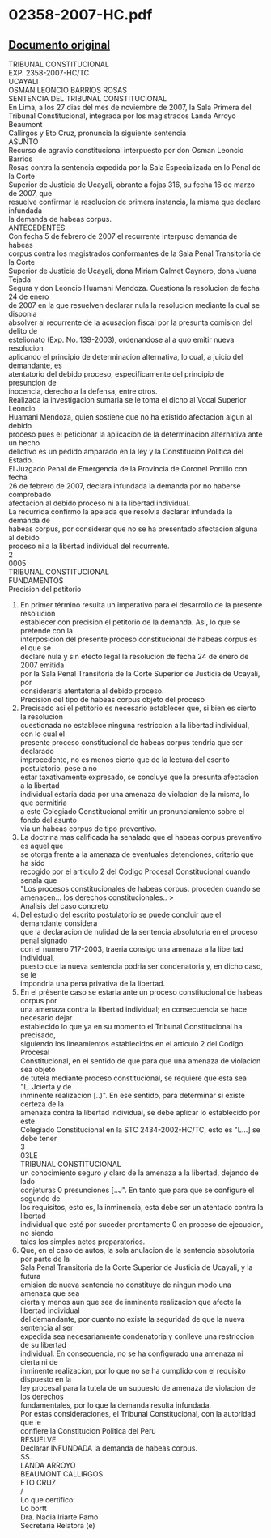 
02358-2007-HC.pdf
=================
  
[Documento original](https://tc.gob.pe/jurisprudencia/2008/02358-2007-HC.pdf)  
---  
TRIBUNAL CONSTITUCIONAL  
EXP. 2358-2007-HC/TC  
UCAYALI  
OSMAN LEONCIO BARRIOS ROSAS  
SENTENCIA DEL TRIBUNAL CONSTITUCIONAL  
En Lima, a los 27 dias del mes de noviembre de 2007, la Sala Primera del  
Tribunal Constitucional, integrada por los magistrados Landa Arroyo Beaumont  
Callirgos y Eto Cruz, pronuncia la siguiente sentencia  
ASUNTO  
Recurso de agravio constitucional interpuesto por don Osman Leoncio Barrios  
Rosas contra la sentencia expedida por la Sala Especializada en lo Penal de la Corte  
Superior de Justicia de Ucayali, obrante a fojas 316, su fecha 16 de marzo de 2007, que  
resuelve confirmar la resolucion de primera instancia, la misma que declaro infundada  
la demanda de habeas corpus.  
ANTECEDENTES  
Con fecha 5 de febrero de 2007 el recurrente interpuso demanda de habeas  
corpus contra los magistrados conformantes de la Sala Penal Transitoria de la Corte  
Superior de Justicia de Ucayali, dona Miriam Calmet Caynero, dona Juana Tejada  
Segura y don Leoncio Huamani Mendoza. Cuestiona la resolucion de fecha 24 de enero  
de 2007 en la que resuelven declarar nula la resolucion mediante la cual se disponia  
absolver al recurrente de la acusacion fiscal por la presunta comision del delito de  
estelionato (Exp. No. 139-2003), ordenandose al a quo emitir nueva resolucion  
aplicando el principio de determinacion alternativa, lo cual, a juicio del demandante, es  
atentatorio del debido proceso, especificamente del principio de presuncion de  
inocencia, derecho a la defensa, entre otros.  
Realizada la investigacion sumaria se le toma el dicho al Vocal Superior Leoncio  
Huamani Mendoza, quien sostiene que no ha existido afectacion algun al debido  
proceso pues el peticionar la aplicacion de la determinacion alternativa ante un hecho  
delictivo es un pedido amparado en la ley y la Constitucion Politica del Estado.  
El Juzgado Penal de Emergencia de la Provincia de Coronel Portillo con fecha  
26 de febrero de 2007, declara infundada la demanda por no haberse comprobado  
afectacion al debido proceso ni a la libertad individual.  
La recurrida confirmo la apelada que resolvia declarar infundada la demanda de  
habeas corpus, por considerar que no se ha presentado afectacion alguna al debido  
proceso ni a la libertad individual del recurrente.  
2  
0005  
TRIBUNAL CONSTITUCIONAL  
FUNDAMENTOS  
Precision del petitorio  
1. En primer término resulta un imperativo para el desarrollo de la presente resolucion  
establecer con precision el petitorio de la demanda. Asi, lo que se pretende con la  
interposicion del presente proceso constitucional de habeas corpus es el que se  
declare nula y sin efecto legal la resolucion de fecha 24 de enero de 2007 emitida  
por la Sala Penal Transitoria de la Corte Superior de Justicia de Ucayali, por  
considerarla atentatoria al debido proceso.  
Precision del tipo de habeas corpus objeto del proceso  
2. Precisado asi el petitorio es necesario establecer que, si bien es cierto la resolucion  
cuestionada no establece ninguna restriccion a la libertad individual, con lo cual el  
presente proceso constitucional de habeas corpus tendria que ser declarado  
improcedente, no es menos cierto que de la lectura del escrito postulatorio, pese a no  
estar taxativamente expresado, se concluye que la presunta afectacion a la libertad  
individual estaria dada por una amenaza de violacion de la misma, lo que permitiria  
a este Colegiado Constitucional emitir un pronunciamiento sobre el fondo del asunto  
via un habeas corpus de tipo preventivo.  
3. La doctrina mas calificada ha senalado que el habeas corpus preventivo es aquel que  
se otorga frente a la amenaza de eventuales detenciones, criterio que ha sido  
recogido por el articulo 2 del Codigo Procesal Constitucional cuando senala que  
"Los procesos constitucionales de habeas corpus. proceden cuando se  
amenacen... los derechos constitucionales.. >  
Analisis del caso concreto  
4. Del estudio del escrito postulatorio se puede concluir que el demandante considera  
que la declaracion de nulidad de la sentencia absolutoria en el proceso penal signado  
con el numero 717-2003, traeria consigo una amenaza a la libertad individual,  
puesto que la nueva sentencia podria ser condenatoria y, en dicho caso, se le  
impondria una pena privativa de la libertad.  
5. En el prèsente caso se estaria ante un proceso constitucional de habeas corpus por  
una amenaza contra la libertad individual; en consecuencia se hace necesario dejar  
establecido lo que ya en su momento el Tribunal Constitucional ha precisado,  
siguiendo los lineamientos establecidos en el articulo 2 del Codigo Procesal  
Constitucional, en el sentido de que para que una amenaza de violacion sea objeto  
de tutela mediante proceso constitucional, se requiere que esta sea "L..Jcierta y de  
inminente realizacion [..)". En ese sentido, para determinar si existe certeza de la  
amenaza contra la libertad individual, se debe aplicar lo establecido por este  
Colegiado Constitucional en la STC 2434-2002-HC/TC, esto es "L...] se debe tener  
3  
03LE  
TRIBUNAL CONSTITUCIONAL  
un conocimiento seguro y claro de la amenaza a la libertad, dejando de lado  
conjeturas 0 presunciones [..J". En tanto que para que se configure el segundo de  
los requisitos, esto es, la inminencia, esta debe ser un atentado contra la libertad  
individual que esté por suceder prontamente 0 en proceso de ejecucion, no siendo  
tales los simples actos preparatorios.  
6. Que, en el caso de autos, la sola anulacion de la sentencia absolutoria por parte de la  
Sala Penal Transitoria de la Corte Superior de Justicia de Ucayali, y la futura  
emision de nueva sentencia no constituye de ningun modo una amenaza que sea  
cierta y menos aun que sea de inminente realizacion que afecte la libertad individual  
del demandante, por cuanto no existe la seguridad de que la nueva sentencia al ser  
expedida sea necesariamente condenatoria y conlleve una restriccion de su libertad  
individual. En consecuencia, no se ha configurado una amenaza ni cierta ni de  
inminente realizacion, por lo que no se ha cumplido con el requisito dispuesto en la  
ley procesal para la tutela de un supuesto de amenaza de violacion de los derechos  
fundamentales, por lo que la demanda resulta infundada.  
Por estas consideraciones, el Tribunal Constitucional, con la autoridad que le  
confiere la Constitucion Politica del Peru  
RESUELVE  
Declarar INFUNDADA la demanda de habeas corpus.  
SS.  
LANDA ARROYO  
BEAUMONT CALLIRGOS  
ETO CRUZ  
/  
Lo que certifico:  
Lo bortt  
Dra. Nadia Iriarte Pamo  
Secretaria Relatora (e)